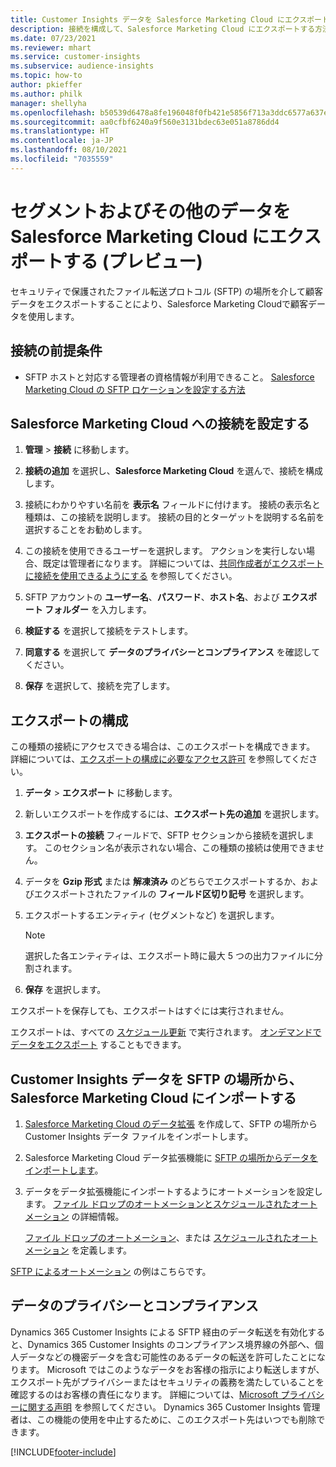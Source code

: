 ```yaml
---
title: Customer Insights データを Salesforce Marketing Cloud にエクスポートする
description: 接続を構成して、Salesforce Marketing Cloud にエクスポートする方法を学びます。
ms.date: 07/23/2021
ms.reviewer: mhart
ms.service: customer-insights
ms.subservice: audience-insights
ms.topic: how-to
author: pkieffer
ms.author: philk
manager: shellyha
ms.openlocfilehash: b50539d6478a8fe196048f0fb421e5856f713a3ddc6577a637e593f90857ae8b
ms.sourcegitcommit: aa0cfbf6240a9f560e3131bdec63e051a8786dd4
ms.translationtype: HT
ms.contentlocale: ja-JP
ms.lasthandoff: 08/10/2021
ms.locfileid: "7035559"
---
```

# <a name="export-segments-and-other-data-to-salesforce-marketing-cloud-preview"></a>セグメントおよびその他のデータを Salesforce Marketing Cloud にエクスポートする (プレビュー)

セキュリティで保護されたファイル転送プロトコル (SFTP) の場所を介して顧客データをエクスポートすることにより、Salesforce Marketing Cloudで顧客データを使用します。

## <a name="prerequisites-for-connection"></a>接続の前提条件

- SFTP ホストと対応する管理者の資格情報が利用できること。 [Salesforce Marketing Cloud の SFTP ロケーションを設定する方法](https://help.salesforce.com/articleView?id=sf.mc_es_configure_enhanced_ftp.htm&type=5) 

## <a name="set-up-the-connection-to-salesforce-marketing-cloud"></a>Salesforce Marketing Cloud への接続を設定する

1. **管理** > **接続** に移動します。

1. **接続の追加** を選択し、**Salesforce Marketing Cloud** を選んで、接続を構成します。

1. 接続にわかりやすい名前を **表示名** フィールドに付けます。 接続の表示名と種類は、この接続を説明します。 接続の目的とターゲットを説明する名前を選択することをお勧めします。

1. この接続を使用できるユーザーを選択します。 アクションを実行しない場合、既定は管理者になります。 詳細については、[共同作成者がエクスポートに接続を使用できるようにする](connections.md#allow-contributors-to-use-a-connection-for-exports) を参照してください。

1. SFTP アカウントの **ユーザー名**、**パスワード**、**ホスト名**、および **エクスポート フォルダー** を入力します。

1. **検証する** を選択して接続をテストします。

1. **同意する** を選択して **データのプライバシーとコンプライアンス** を確認してください。

1. **保存** を選択して、接続を完了します。

## <a name="configure-an-export"></a>エクスポートの構成

この種類の接続にアクセスできる場合は、このエクスポートを構成できます。 詳細については、[エクスポートの構成に必要なアクセス許可](export-destinations.md#set-up-a-new-export) を参照してください。

1. **データ** > **エクスポート** に移動します。

1. 新しいエクスポートを作成するには、**エクスポート先の追加** を選択します。

1. **エクスポートの接続** フィールドで、SFTP セクションから接続を選択します。 このセクション名が表示されない場合、この種類の接続は使用できません。

1. データを **Gzip 形式** または **解凍済み** のどちらでエクスポートするか、およびエクスポートされたファイルの **フィールド区切り記号** を選択します。

1. エクスポートするエンティティ (セグメントなど) を選択します。

   > [!NOTE]
   > 選択した各エンティティは、エクスポート時に最大 5 つの出力ファイルに分割されます。 

1. **保存** を選択します。

エクスポートを保存しても、エクスポートはすぐには実行されません。

エクスポートは、すべての [スケジュール更新](system.md#schedule-tab) で実行されます。 [オンデマンドでデータをエクスポート](export-destinations.md#run-exports-on-demand) することもできます。 

## <a name="import-customer-insights-data-from-sftp-location-to-salesforce-marketing-cloud"></a>Customer Insights データを SFTP の場所から、Salesforce Marketing Cloud にインポートする

1. [Salesforce Marketing Cloud のデータ拡張](https://help.salesforce.com/articleView?id=sf.mc_es_create_data_extension.htm&type=5) を作成して、SFTP の場所から Customer Insights データ ファイルをインポートします。

2. Salesforce Marketing Cloud データ拡張機能に [SFTP の場所からデータをインポートします](https://help.salesforce.com/articleView?id=sf.mc_es_import_data_extension_classic.htm&type=5)。 

3. データをデータ拡張機能にインポートするようにオートメーションを設定します。 [ファイル ドロップのオートメーションとスケジュールされたオートメーション](https://help.salesforce.com/articleView?id=sf.mc_as_triggered_automations.htm&type=5) の詳細情報。

   [ファイル ドロップのオートメーション](https://help.salesforce.com/articleView?id=sf.mc_as_define_a_triggered_automation.htm&type=5)、または [スケジュールされたオートメーション](https://help.salesforce.com/articleView?id=sf.mc_as_define_a_scheduled_automation.htm&type=5) を定義します。 

[SFTP によるオートメーション](https://help.salesforce.com/articleView?id=sf.mc_as_ftp_and_triggered_automation_scenario.htm&type=5) の例はこちらです。

## <a name="data-privacy-and-compliance"></a>データのプライバシーとコンプライアンス

Dynamics 365 Customer Insights による SFTP 経由のデータ転送を有効化すると、Dynamics 365 Customer Insights のコンプライアンス境界線の外部へ、個人データなどの機密データを含む可能性のあるデータの転送を許可したことになります。 Microsoft ではこのようなデータをお客様の指示により転送しますが、エクスポート先がプライバシーまたはセキュリティの義務を満たしていることを確認するのはお客様の責任になります。 詳細については、[Microsoft プライバシーに関する声明](https://go.microsoft.com/fwlink/?linkid=396732) を参照してください。
Dynamics 365 Customer Insights 管理者は、この機能の使用を中止するために、このエクスポート先はいつでも削除できます。

[!INCLUDE[footer-include](../includes/footer-banner.md)]
